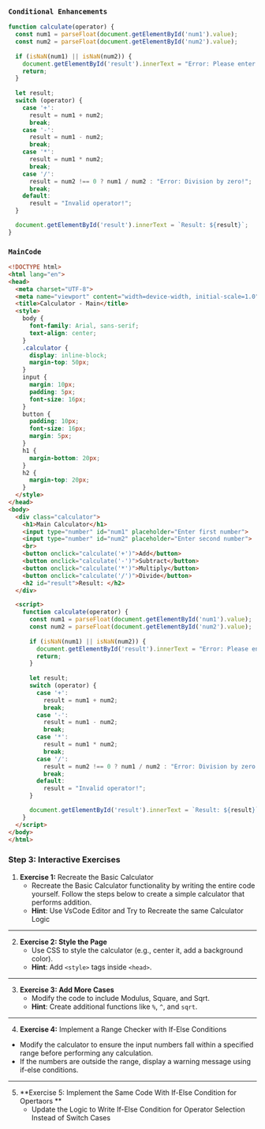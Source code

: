 ### `Conditional Enhancements`

```js
function calculate(operator) {
  const num1 = parseFloat(document.getElementById('num1').value);
  const num2 = parseFloat(document.getElementById('num2').value);
  
  if (isNaN(num1) || isNaN(num2)) {
    document.getElementById('result').innerText = "Error: Please enter valid numbers!";
    return;
  }
  
  let result;
  switch (operator) {
    case '+':
      result = num1 + num2;
      break;
    case '-':
      result = num1 - num2;
      break;
    case '*':
      result = num1 * num2;
      break;
    case '/':
      result = num2 !== 0 ? num1 / num2 : "Error: Division by zero!";
      break;
    default:
      result = "Invalid operator!";
  }

  document.getElementById('result').innerText = `Result: ${result}`;
}
```
  
  ### `MainCode`
```html
<!DOCTYPE html>
<html lang="en">
<head>
  <meta charset="UTF-8">
  <meta name="viewport" content="width=device-width, initial-scale=1.0">
  <title>Calculator - Main</title>
  <style>
    body {
      font-family: Arial, sans-serif;
      text-align: center;
    }
    .calculator {
      display: inline-block;
      margin-top: 50px;
    }
    input {
      margin: 10px;
      padding: 5px;
      font-size: 16px;
    }
    button {
      padding: 10px;
      font-size: 16px;
      margin: 5px;
    }
    h1 {
      margin-bottom: 20px;
    }
    h2 {
      margin-top: 20px;
    }
  </style>
</head>
<body>
  <div class="calculator">
    <h1>Main Calculator</h1>
    <input type="number" id="num1" placeholder="Enter first number">
    <input type="number" id="num2" placeholder="Enter second number">
    <br>
    <button onclick="calculate('+')">Add</button>
    <button onclick="calculate('-')">Subtract</button>
    <button onclick="calculate('*')">Multiply</button>
    <button onclick="calculate('/')">Divide</button>
    <h2 id="result">Result: </h2>
  </div>

  <script>
    function calculate(operator) {
      const num1 = parseFloat(document.getElementById('num1').value);
      const num2 = parseFloat(document.getElementById('num2').value);
      
      if (isNaN(num1) || isNaN(num2)) {
        document.getElementById('result').innerText = "Error: Please enter valid numbers!";
        return;
      }
      
      let result;
      switch (operator) {
        case '+':
          result = num1 + num2;
          break;
        case '-':
          result = num1 - num2;
          break;
        case '*':
          result = num1 * num2;
          break;
        case '/':
          result = num2 !== 0 ? num1 / num2 : "Error: Division by zero!";
          break;
        default:
          result = "Invalid operator!";
      }

      document.getElementById('result').innerText = `Result: ${result}`;
    }
  </script>
</body>
</html>
```
### **Step 3: Interactive Exercises**

1. **Exercise 1:** Recreate the Basic Calculator
     - Recreate the Basic Calculator functionality by writing the entire code yourself. Follow the steps below to create a simple calculator that performs addition.
     - **Hint**: Use VsCode Editor and Try to Recreate the same Calculator Logic

---

2. **Exercise 2: Style the Page**
   - Use CSS to style the calculator (e.g., center it, add a background color).
   - **Hint**: Add `<style>` tags inside `<head>`.

---


3. **Exercise 3: Add More Cases** 
   - Modify the code to include Modulus, Square, and  Sqrt.
   - **Hint**: Create additional functions like `%`, `^`, and `sqrt`.

---

4. **Exercise 4:** Implement a Range Checker with If-Else Conditions
  - Modify the calculator to ensure the input numbers fall within a specified range before performing any calculation.
  - If the numbers are outside the range, display a warning message using if-else conditions.

---

5. **Exercise 5: Implement the Same Code With If-Else Condition for Opertaors **
   - Update the Logic to Write If-Else Condition for Operator Selection Instead of Switch Cases
